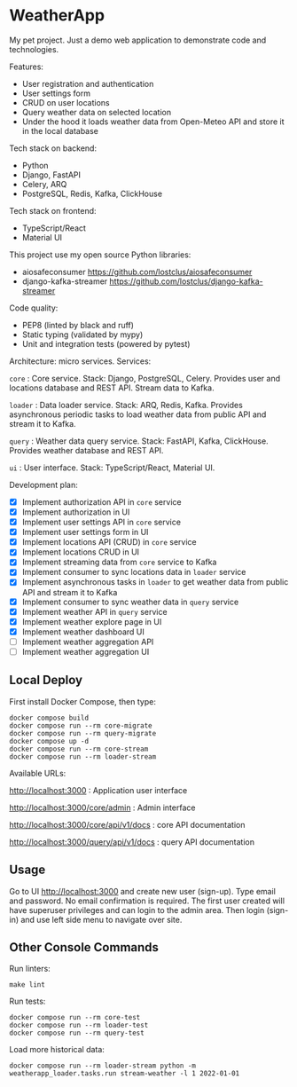 # WeatherApp

My pet project. Just a demo web application to demonstrate code and
technologies.

Features:
- User registration and authentication
- User settings form
- CRUD on user locations
- Query weather data on selected location
- Under the hood it loads weather data from Open-Meteo API and store it in the local database

Tech stack on backend:
- Python
- Django, FastAPI
- Celery, ARQ
- PostgreSQL, Redis, Kafka, ClickHouse

Tech stack on frontend:
- TypeScript/React
- Material UI

This project use my open source Python libraries:
- aiosafeconsumer <https://github.com/lostclus/aiosafeconsumer>
- django-kafka-streamer <https://github.com/lostclus/django-kafka-streamer>

Code quality:
- PEP8 (linted by black and ruff)
- Static typing (validated by mypy)
- Unit and integration tests (powered by pytest)

Architecture: micro services. Services:

`core`
: Core service. Stack: Django, PostgreSQL, Celery. Provides user and locations
database and REST API. Stream data to Kafka.

`loader`
: Data loader service. Stack: ARQ, Redis, Kafka. Provides asynchronous periodic
tasks to load weather data from public API and stream it to Kafka.

`query`
: Weather data query service. Stack: FastAPI, Kafka, ClickHouse. Provides
weather database and REST API.

`ui`
: User interface. Stack: TypeScript/React, Material UI.

Development plan:

- [x] Implement authorization API in `core` service
- [x] Implement authorization in UI
- [x] Implement user settings API in `core` service
- [x] Implement user settings form in UI
- [x] Implement locations API (CRUD) in `core` service
- [x] Implement locations CRUD in UI
- [x] Implement streaming data from `core` service to Kafka
- [x] Implement consumer to sync locations data in `loader` service
- [x] Implement asynchronous tasks in `loader` to get weather data from public API
  and stream it to Kafka
- [x] Implement consumer to sync weather data in `query` service
- [x] Implement weather API in `query` service
- [x] Implement weather explore page in UI
- [x] Implement weather dashboard UI
- [ ] Implement weather aggregation API
- [ ] Implement weather aggregation UI

## Local Deploy

First install Docker Compose, then type:

    docker compose build
    docker compose run --rm core-migrate
    docker compose run --rm query-migrate
    docker compose up -d
    docker compose run --rm core-stream
    docker compose run --rm loader-stream

Available URLs:

<http://localhost:3000>
: Application user interface

<http://localhost:3000/core/admin>
: Admin interface

<http://localhost:3000/core/api/v1/docs>
: core API documentation

<http://localhost:3000/query/api/v1/docs>
: query API documentation

## Usage

Go to UI <http://localhost:3000> and create new user (sign-up). Type email and
password. No email confirmation is required. The first user created will have
superuser privileges and can login to the admin area. Then login (sign-in) and
use left side menu to navigate over site.

## Other Console Commands

Run linters:

    make lint

Run tests:

    docker compose run --rm core-test
    docker compose run --rm loader-test
    docker compose run --rm query-test

Load more historical data:

    docker compose run --rm loader-stream python -m weatherapp_loader.tasks.run stream-weather -l 1 2022-01-01
